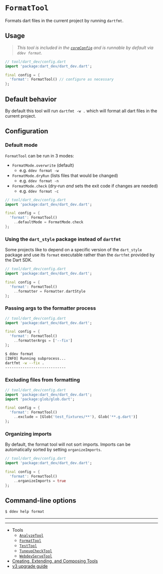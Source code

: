# `FormatTool`

Formats dart files in the current project by running `dartfmt`.

## Usage

> _This tool is included in the [`coreConfig`][core-config] and is runnable by
> default via `ddev format`._

```dart
// tool/dart_dev/config.dart
import 'package:dart_dev/dart_dev.dart';

final config = {
  'format': FormatTool() // configure as necessary
};
```

## Default behavior

By default this tool will run `dartfmt -w .` which will format all dart files in
the current project.

## Configuration

### Default mode

`FormatTool` can be run in 3 modes:

- `FormatMode.overwrite` (default)
  - e.g. `ddev format -w`
- `FormatMode.dryRun` (lists files that would be changed)
  - e.g. `ddev format -n`
- `FormatMode.check` (dry-run _and_ sets the exit code if changes are needed)
  - e.g. `ddev format -c`

```dart
// tool/dart_dev/config.dart
import 'package:dart_dev/dart_dev.dart';

final config = {
  'format': FormatTool()
    ..defaultMode = FormatMode.check
};
```

### Using the `dart_style` package instead of `dartfmt`

Some projects like to depend on a specific version of the `dart_style` package
and use its `format` executable rather than the `dartfmt` provided by the Dart
SDK.

```dart
// tool/dart_dev/config.dart
import 'package:dart_dev/dart_dev.dart';

final config = {
  'format': FormatTool()
    ..formatter = Formatter.dartStyle
};
```

### Passing args to the formatter process

```dart
// tool/dart_dev/config.dart
import 'package:dart_dev/dart_dev.dart';

final config = {
  'format': FormatTool()
    ..formatterArgs = ['--fix']
};
```

```bash
$ ddev format
[INFO] Running subprocess...
dartfmt -w --fix .
----------------------------
```

### Excluding files from formatting

```dart
// tool/dart_dev/config.dart
import 'package:dart_dev/dart_dev.dart';
import 'package:glob/glob.dart';

final config = {
  'format': FormatTool()
    ..exclude = [Glob('test_fixtures/**'), Glob('**.g.dart')]
};
```

### Organizing imports

By default, the format tool will not sort imports. Imports can be automatically
sorted by setting `organizeImports`. 

```dart
// tool/dart_dev/config.dart
import 'package:dart_dev/dart_dev.dart';

final config = {
  'format': FormatTool()
    ..organizeImports = true
};
```

## Command-line options

```bash
$ ddev help format
```

[core-config]: /lib/src/core_config.dart

---
---

<!-- Table of Contents -->

- Tools
  - [`AnalyzeTool`][analyze-tool]
  - [`FormatTool`][format-tool]
  - [`TestTool`][test-tool]
  - [`TuneupCheckTool`][tuneup-check-tool]
  - [`WebdevServeTool`][webdev-serve-tool]
- [Creating, Extending, and Composing Tools][tool-composition]
- [v3 upgrade guide][v3-upgrade-guide]

<!-- Table of Contents Links -->
[analyze-tool]: /doc/tools/analyze-tool.md
[tuneup-check-tool]: /doc/tools/tuneup-check-tool.md
[dart-function-tool]: /doc/tools/dart-function-tool.md
[format-tool]: /doc/tools/format-tool.md
[process-tool]: /doc/tools/process-tool.md
[test-tool]: /doc/tools/test-tool.md
[webdev-build-tool]: /doc/tools/webdev-build-tool.md
[webdev-serve-tool]: /doc/tools/webdev-serve-tool.md
[tool-composition]: /doc/tool-composition.md
[v3-upgrade-guide]: /doc/v3-upgrade-guide.md
